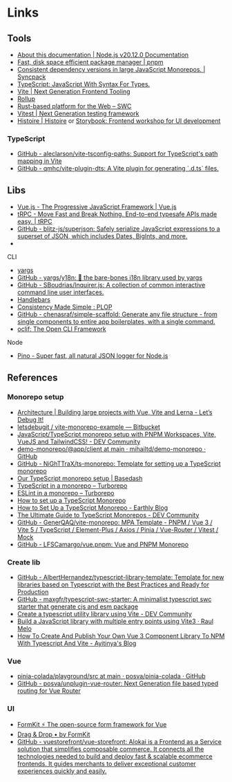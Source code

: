 # Links

## Tools

- [About this documentation | Node.js v20.12.0 Documentation](https://nodejs.org/docs/latest-v20.x/api/documentation.html)
- [Fast, disk space efficient package manager | pnpm](https://pnpm.io/)
- [Consistent dependency versions in large JavaScript Monorepos. | Syncpack](https://jamiemason.github.io/syncpack/)
- [TypeScript: JavaScript With Syntax For Types.](https://www.typescriptlang.org/)
- [Vite | Next Generation Frontend Tooling](https://vitejs.dev/)
- [Rollup](https://rollupjs.org/)
- [Rust-based platform for the Web – SWC](https://swc.rs/)
- [Vitest | Next Generation testing framework](https://vitest.dev/)
- [Histoire | Histoire](https://histoire.dev/) or [Storybook: Frontend workshop for UI development](https://storybook.js.org/)

### TypeScript

- [GitHub - aleclarson/vite-tsconfig-paths: Support for TypeScript's path mapping in Vite](https://github.com/aleclarson/vite-tsconfig-paths)
- [GitHub - qmhc/vite-plugin-dts: A Vite plugin for generating \`.d.ts\` files.](https://github.com/qmhc/vite-plugin-dts)

## Libs

- [Vue.js - The Progressive JavaScript Framework | Vue.js](https://vuejs.org/)
- [tRPC - Move Fast and Break Nothing. End-to-end typesafe APIs made easy. | tRPC](https://trpc.io/)
- [GitHub - blitz-js/superjson: Safely serialize JavaScript expressions to a superset of JSON, which includes Dates, BigInts, and more.](https://github.com/blitz-js/superjson)
- 

CLI

- [yargs](https://yargs.js.org/)
- [GitHub - yargs/y18n: :ledger: the bare-bones i18n library used by yargs](https://github.com/yargs/y18n)
- [GitHub - SBoudrias/Inquirer.js: A collection of common interactive command line user interfaces.](https://github.com/SBoudrias/Inquirer.js)
- [Handlebars](https://handlebarsjs.com/)
- [Consistency Made Simple : PLOP](https://plopjs.com/)
- [GitHub - chenasraf/simple-scaffold: Generate any file structure - from single components to entire app boilerplates, with a single command.](https://github.com/chenasraf/simple-scaffold)
- [oclif: The Open CLI Framework](https://oclif.io/)

Node

- [Pino - Super fast, all natural JSON logger for Node.js](https://getpino.io/#/)

## References

### Monorepo setup

- [Architecture | Building large projects with Vue, Vite and Lerna - Let’s Debug It!](https://letsdebug.it/post/12-monorepo-with-vue-vite-lerna/)
- [letsdebugit / vite-monorepo-example — Bitbucket](https://bitbucket.org/letsdebugit/vite-monorepo-example/src/master/)
- [JavaScript/TypeScript monorepo setup with PNPM Workspaces, Vite, VueJS and TailwindCSS! - DEV Community](https://dev.to/mihailtd/javascripttypescript-monorepo-setup-with-pnpm-workspaces-vite-vuejs-and-tailwindcss-nki)
- [demo-monorepo/@app/client at main · mihailtd/demo-monorepo · GitHub](https://github.com/mihailtd/demo-monorepo/tree/main/%40app/client)
- [GitHub - NiGhTTraX/ts-monorepo: Template for setting up a TypeScript monorepo](https://github.com/NiGhTTraX/ts-monorepo)
- [Our TypeScript monorepo setup | Basedash](https://www.basedash.com/blog/our-typescript-monorepo-setup)
- [TypeScript in a monorepo – Turborepo](https://turbo.build/repo/docs/handbook/linting/typescript)
- [ESLint in a monorepo – Turborepo](https://turbo.build/repo/docs/handbook/linting/eslint)
- [How to set up a TypeScript Monorepo](https://escape.tech/blog/setup-typescript-monorepo/)
- [How to Set Up a TypeScript Monorepo - Earthly Blog](https://earthly.dev/blog/setup-typescript-monorepo/)
- [The Ultimate Guide to TypeScript Monorepos - DEV Community](https://dev.to/mxro/the-ultimate-guide-to-typescript-monorepos-5ap7)
- [GitHub - GenerQAQ/vite-monorepo: MPA Template - PNPM / Vue 3 / Vite 5 / TypeScript / Element-Plus / Axios / Pinia / Vue-Router / Vitest / Mock](https://github.com/GenerQAQ/vite-monorepo)
- [GitHub - LFSCamargo/vue.pnpm: Vue and PNPM Monorepo](https://github.com/LFSCamargo/vue.pnpm)

### Create lib

- [GitHub - AlbertHernandez/typescript-library-template: Template for new libraries based on Typescript with the Best Practices and Ready for Production](https://github.com/AlbertHernandez/typescript-library-template)
- [GitHub - maxgfr/typescript-swc-starter: A minimalist typescript swc starter that generate cjs and esm package](https://github.com/maxgfr/typescript-swc-starter)
- [Create a typescript utility library using Vite - DEV Community](https://dev.to/vinomanick/create-a-typescript-utility-library-using-vite-916)
- [Build a JavaScript library with multiple entry points using Vite3 · Raul Melo](https://www.raulmelo.me/en/blog/build-javascript-library-with-multiple-entry-points-using-vite-3)
- [How To Create And Publish Your Own Vue 3 Component Library To NPM With Typescript And Vite - Ayitinya's Blog](https://blog.ayitinya.me/articles/how-to-create-and-publish-vue-component-to-npm)

### Vue

- [pinia-colada/playground/src at main · posva/pinia-colada · GitHub](https://github.com/posva/pinia-colada/tree/main/playground/src)
- [GitHub - posva/unplugin-vue-router: Next Generation file based typed routing for Vue Router](https://github.com/posva/unplugin-vue-router)

### UI

- [FormKit ⚡️ The open-source form framework for Vue](https://formkit.com/)
- [Drag & Drop • by FormKit](https://drag-and-drop.formkit.com/)
- [GitHub - vuestorefront/vue-storefront: Alokai is a Frontend as a Service solution that simplifies composable commerce. It connects all the technologies needed to build and deploy fast & scalable ecommerce frontends. It guides merchants to deliver exceptional customer experiences quickly and easily.](https://github.com/vuestorefront/vue-storefront)